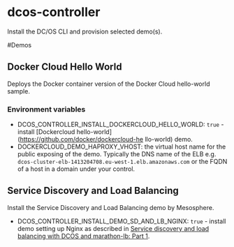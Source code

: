# dcos-controller
Install the DC/OS CLI and provision selected demo(s).

#Demos

## Docker Cloud Hello World
Deploys the Docker container version of the Docker Cloud hello-world sample.

### Environment variables

* DCOS_CONTROLLER_INSTALL_DOCKERCLOUD_HELLO_WORLD: `true` - install [Dockercloud hello-world](https://github.com/docker/dockercloud-he
llo-world) demo.
* DOCKERCLOUD_DEMO_HAPROXY_VHOST: the virtual host name for the public exposing of the demo. Typically the DNS name of the ELB e.g. `dcos-cluster-elb-1413204708.eu-west-1.elb.amazonaws.com` or the FQDN of a host in a domain under your control.

## Service Discovery and Load Balancing
Install the Service Discovery and Load Balancing demo by Mesosphere.

* DCOS_CONTROLLER_INSTALL_DEMO_SD_AND_LB_NGINX: `true` - install demo setting up Nginx as described in [Service discovery and load balancing with DCOS and marathon-lb: Part 1](https://mesosphere.com/blog/2015/12/04/dcos-marathon-lb/).
